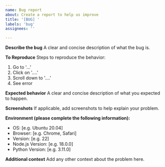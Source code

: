 ```yaml
---
name: Bug report
about: Create a report to help us improve
title: '[BUG] '
labels: 'bug'
assignees: ''

---
```


**Describe the bug**
A clear and concise description of what the bug is.

**To Reproduce**
Steps to reproduce the behavior:
1. Go to '...'
2. Click on '....'
3. Scroll down to '....'
4. See error

**Expected behavior**
A clear and concise description of what you expected to happen.

**Screenshots**
If applicable, add screenshots to help explain your problem.

**Environment (please complete the following information):**
 - OS: [e.g. Ubuntu 20.04]
 - Browser: [e.g. Chrome, Safari]
 - Version: [e.g. 22]
 - Node.js Version: [e.g. 18.0.0]
 - Python Version: [e.g. 3.11.0]

**Additional context**
Add any other context about the problem here. 